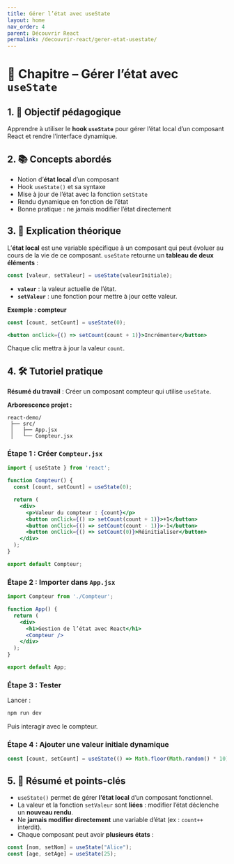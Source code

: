 ```yaml
---
title: Gérer l’état avec useState
layout: home
nav_order: 4
parent: Découvrir React
permalink: /decouvrir-react/gerer-etat-usestate/
---
```



# 📘 Chapitre – Gérer l’état avec `useState`

## 1. 🎯 Objectif pédagogique

Apprendre à utiliser le **hook `useState`** pour gérer l’état local d’un composant React et rendre l’interface dynamique.

## 2. 📚 Concepts abordés

* Notion d’**état local** d’un composant
* Hook `useState()` et sa syntaxe
* Mise à jour de l’état avec la fonction `setState`
* Rendu dynamique en fonction de l’état
* Bonne pratique : ne jamais modifier l’état directement

## 3. 🧠 Explication théorique

L’**état local** est une variable spécifique à un composant qui peut évoluer au cours de la vie de ce composant.
`useState` retourne un **tableau de deux éléments** :

```jsx
const [valeur, setValeur] = useState(valeurInitiale);
```

* **`valeur`** : la valeur actuelle de l’état.
* **`setValeur`** : une fonction pour mettre à jour cette valeur.

**Exemple : compteur**

```jsx
const [count, setCount] = useState(0);

<button onClick={() => setCount(count + 1)}>Incrémenter</button>
```

Chaque clic mettra à jour la valeur `count`.

## 4. 🛠 Tutoriel pratique

**Résumé du travail** : Créer un composant compteur qui utilise `useState`.

**Arborescence projet :**

```
react-demo/
 ├── src/
 │   ├── App.jsx
 │   └── Compteur.jsx
```

### Étape 1 : Créer `Compteur.jsx`

```jsx
import { useState } from 'react';

function Compteur() {
  const [count, setCount] = useState(0);

  return (
    <div>
      <p>Valeur du compteur : {count}</p>
      <button onClick={() => setCount(count + 1)}>+1</button>
      <button onClick={() => setCount(count - 1)}>-1</button>
      <button onClick={() => setCount(0)}>Réinitialiser</button>
    </div>
  );
}

export default Compteur;
```

### Étape 2 : Importer dans `App.jsx`

```jsx
import Compteur from './Compteur';

function App() {
  return (
    <div>
      <h1>Gestion de l’état avec React</h1>
      <Compteur />
    </div>
  );
}

export default App;
```

### Étape 3 : Tester

Lancer :

```bash
npm run dev
```

Puis interagir avec le compteur.

### Étape 4 : Ajouter une valeur initiale dynamique

```jsx
const [count, setCount] = useState(() => Math.floor(Math.random() * 10));
```

## 5. 🧾 Résumé et points-clés

* `useState()` permet de gérer **l’état local** d’un composant fonctionnel.
* La valeur et la fonction `setValeur` sont **liées** : modifier l’état déclenche un **nouveau rendu**.
* Ne **jamais modifier directement** une variable d’état (ex : `count++` interdit).
* Chaque composant peut avoir **plusieurs états** :

```jsx
const [nom, setNom] = useState("Alice");
const [age, setAge] = useState(25);
```